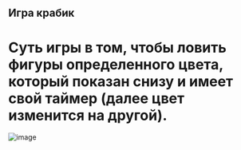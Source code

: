 ## Игра крабик

# Суть игры в том, чтобы ловить фигуры определенного цвета, который показан снизу и имеет свой таймер (далее цвет изменится на другой).

![image](https://github.com/user-attachments/assets/a1c59dac-0148-4a5a-b139-fb5e59876744)
